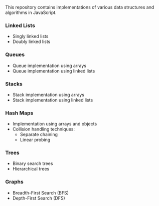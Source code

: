 This repository contains implementations of various data structures and algorithms in JavaScript.

### Linked Lists
- Singly linked lists
- Doubly linked lists

### Queues
- Queue implementation using arrays
- Queue implementation using linked lists

### Stacks
- Stack implementation using arrays
- Stack implementation using linked lists

### Hash Maps
- Implementation using arrays and objects
- Collision handling techniques:
  - Separate chaining
  - Linear probing

### Trees
- Binary search trees
- Hierarchical trees

### Graphs
- Breadth-First Search (BFS)
- Depth-First Search (DFS)

